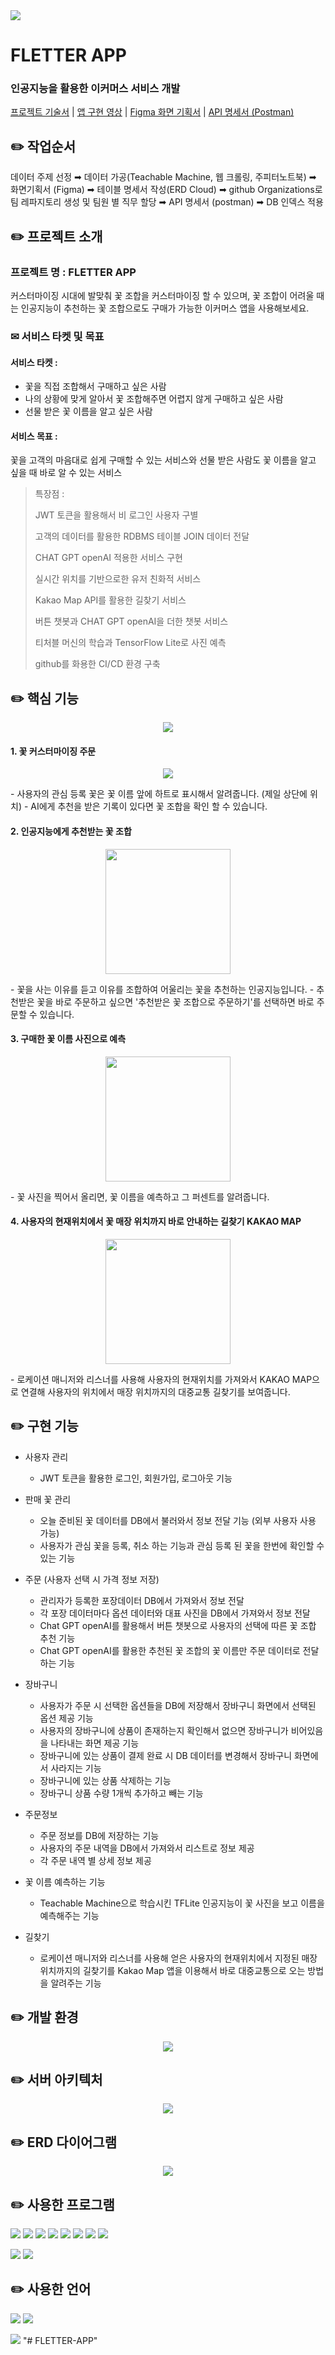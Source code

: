 <img src="https://capsule-render.vercel.app/api?type=shark&color=FCF6BD&height=150&section=header" />


# FLETTER APP
### 인공지능을 활용한 이커머스 서비스 개발

[프로젝트 기술서](https://docs.google.com/presentation/d/12Z72YNfM7LgfiuEboPaFI-FJV07Fn793i1zjiRk4sn8/edit#slide=id.g2ecd2bcd2c6_0_113)
| [앱 구현 영상](https://www.youtube.com/watch?v=twt-AMg5pG8)
| [Figma 화면 기획서](https://www.figma.com/design/sZIyaeA257cko90JTBealI/FLOWER-APP?node-id=545-2765&t=Zvjg9QKV2RNZPhYv-1) | [API 명세서 (Postman)](https://documenter.getpostman.com/view/35043308/2sA3e1CATt)



✏️ 작업순서
-

데이터 주제 선정 ➡︎ 데이터 가공(Teachable Machine, 웹 크롤링, 주피터노트북) ➡︎ 화면기획서 (Figma) ➡︎ 테이블 명세서 작성(ERD Cloud) ➡︎ github Organizations로 팀 레파지토리 생성 및 팀원 별 직무 할당 ➡︎ API 명세서 (postman) ➡︎ DB 인덱스 적용



✏️ 프로젝트 소개
-
### 프로젝트 명 : FLETTER APP
커스터마이징 시대에 발맞춰 꽃 조합을 커스터마이징 할 수 있으며, 꽃 조합이 어려울 때는 인공지능이 추천하는 꽃 조합으로도 구매가 가능한 이커머스 앱을 사용해보세요.

### ✉︎ 서비스 타켓 및 목표
#### 서비스 타켓 : 
- 꽃을 직접 조합해서 구매하고 싶은 사람
- 나의 상황에 맞게 알아서 꽃 조합해주면 어렵지 않게 구매하고 싶은 사람
- 선물 받은 꽃 이름을 알고 싶은 사람
#### 서비스 목표 :
꽃을 고객의 마음대로 쉽게 구매할 수 있는 서비스와 선물 받은 사람도 꽃 이름을 알고 싶을 때 바로 알 수 있는 서비스

> 특장점 :
>
> JWT 토큰을 활용해서 비 로그인 사용자 구별
>
> 고객의 데이터를 활용한 RDBMS 테이블 JOIN 데이터 전달
> 
> CHAT GPT openAI 적용한 서비스 구현
> 
> 실시간 위치를 기반으로한 유저 친화적 서비스
> 
> Kakao Map API를 활용한 길찾기 서비스
> 
> 버튼 챗봇과 CHAT GPT openAI을 더한 챗봇 서비스
> 
> 티처블 머신의 학습과 TensorFlow Lite로 사진 예측
> 
> github를 화용한 CI/CD 환경 구축


✏️ 핵심 기능
-
  <p align="center">
    <img src="https://github.com/user-attachments/assets/cde5b9c7-c0fd-41f7-b8df-5a8b581c017c">
  </p>

#### 1. 꽃 커스터마이징 주문
  <p align="center">
    <img src="https://github.com/user-attachments/assets/17dc05ac-dce0-4d30-b389-f6b2b646d053">
  </p>
- 사용자의 관심 등록 꽃은 꽃 이름 앞에 하트로 표시해서 알려줍니다. (제일 상단에 위치)
- AI에게 추천을 받은 기록이 있다면 꽃 조합을 확인 할 수 있습니다.

#### 2. 인공지능에게 추천받는 꽃 조합
<div>
  <p align="center">
    <img width="200" src="https://github.com/user-attachments/assets/ef39f1a4-f1e8-4967-93e2-e7616713b9ba">
  </p>
</div>
- 꽃을 사는 이유를 듣고 이유를 조합하여 어울리는 꽃을 추천하는 인공지능입니다.
- 추천받은 꽃을 바로 주문하고 싶으면 '추천받은 꽃 조합으로 주문하기'를 선택하면 바로 주문할 수 있습니다.

#### 3. 구매한 꽃 이름 사진으로 예측
<div>
  <p align="center">
    <img width="200" src="https://github.com/user-attachments/assets/1d54e696-de75-4633-82d5-c223e41bf1d5">
  </p>
</div>
- 꽃 사진을 찍어서 올리면, 꽃 이름을 예측하고 그 퍼센트를 알려줍니다.

#### 4. 사용자의 현재위치에서 꽃 매장 위치까지 바로 안내하는 길찾기 KAKAO MAP
<div>
  <p align="center">
    <img width="200" src="https://github.com/user-attachments/assets/acc29ae0-72ab-49bd-b925-305a544c7356">
  </p>
</div>
- 로케이션 매니저와 리스너를 사용해 사용자의 현재위치를 가져와서 KAKAO MAP으로 연결해 사용자의 위치에서 매장 위치까지의 대중교통 길찾기를 보여줍니다.

✏️ 구현 기능
-

- 사용자 관리
  - JWT 토큰을 활용한 로그인, 회원가입, 로그아웃 기능
    
- 판매 꽃 관리
  - 오늘 준비된 꽃 데이터를 DB에서 불러와서 정보 전달 기능 (외부 사용자 사용 가능)
  - 사용자가 관심 꽃을 등록, 취소 하는 기능과 관심 등록 된 꽃을 한번에 확인할 수 있는 기능

- 주문 (사용자 선택 시 가격 정보 저장)
  - 관리자가 등록한 포장데이터 DB에서 가져와서 정보 전달
  - 각 포장 데이터마다 옵션 데이터와 대표 사진을 DB에서 가져와서 정보 전달
  - Chat GPT openAI를 활용해서 버튼 챗봇으로 사용자의 선택에 따른 꽃 조합 추천 기능
  - Chat GPT openAI를 활용한 추천된 꽃 조합의 꽃 이름만 주문 데이터로 전달하는 기능
    
- 장바구니
  - 사용자가 주문 시 선택한 옵션들을 DB에 저장해서 장바구니 화면에서 선택된 옵션 제공 기능
  - 사용자의 장바구니에 상품이 존재하는지 확인해서 없으면 장바구니가 비어있음을 나타내는 화면 제공 기능
  - 장바구니에 있는 상품이 결제 완료 시 DB 데이터를 변경해서 장바구니 화면에서 사라지는 기능
  - 장바구니에 있는 상품 삭제하는 기능
  - 장바구니 상품 수량 1개씩 추가하고 빼는 기능

- 주문정보
  - 주문 정보를 DB에 저장하는 기능
  - 사용자의 주문 내역을 DB에서 가져와서 리스트로 정보 제공
  - 각 주문 내역 별 상세 정보 제공

- 꽃 이름 예측하는 기능
  - Teachable Machine으로 학습시킨 TFLite 인공지능이 꽃 사진을 보고 이름을 예측해주는 기능

- 길찾기
  - 로케이션 매니저와 리스너를 사용해 얻은 사용자의 현재위치에서 지정된 매장 위치까지의 길찾기를 Kakao Map 앱을 이용해서 바로 대중교통으로 오는 방법을 알려주는 기능

✏️ 개발 환경
-

<div>
  <p align="center">
    <img src="https://github.com/user-attachments/assets/a73830d7-1773-417c-b758-5a8b738d4ffe">
  </p>
</div>

✏️ 서버 아키텍처
-

<div>
  <p align="center">
    <img src="https://github.com/user-attachments/assets/eeafa036-3682-46e2-a43c-1a835ea739b3">
  </p>
</div>

✏️ ERD 다이어그램
-

<div>
  <p align="center">
    <img src="https://github.com/user-attachments/assets/537e7329-df60-482f-adcb-5552246cb50e">
  </p>
</div>


✏️ 사용한 프로그램
-

<a href="https://jupyter.org/"><img src="https://img.shields.io/badge/jupyter-F37626?style=flat-square&logo=jupyter&logoColor=white"/></a>
<img src="https://img.shields.io/badge/Amazon AWS-232F3E?style=flat-square&logo=amazonaws&logoColor=white"/>
<img src="https://img.shields.io/badge/Visual Studio Code-007ACC?style=flat-square&logo=Visual Studio Code&logoColor=white"/>
<img src="https://img.shields.io/badge/Docker-2496ED?style=flat-square&logo=Docker&logoColor=white"/>
<img src="https://img.shields.io/badge/MySQL-4479A1?style=flat-square&logo=MySQL&logoColor=white"/>
<img src="https://img.shields.io/badge/TensorFlow-FF6F00?style=flat-square&logo=tensorflow&logoColor=white"/>
<img src="https://img.shields.io/badge/Figma-F24E1E?style=flat-square&logo=figma&logoColor=white"/>
<img src="https://img.shields.io/badge/Android Studio-3DDC84?style=flat-square&logo=Android Studio&logoColor=white"/>


<img src="https://img.shields.io/badge/Flask-000000?style=flat-square&logo=flask&logoColor=white"/> <img src="https://img.shields.io/badge/serverless-FD5750?style=flat-square&logo=serverless&logoColor=white"/>



✏️ 사용한 언어
-

<img src="https://img.shields.io/badge/java-007396?style=flat-square&logo=java&logoColor=white"/> <img src="https://img.shields.io/badge/Python-3776AB?style=flat-square&logo=Python&logoColor=white"/>


<img src="https://capsule-render.vercel.app/api?type=shark&color=FCF6BD&height=150&section=footer" />
"# FLETTER-APP" 
